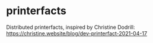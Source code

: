 # printerfacts
Distributed printerfacts, inspired by Christine Dodrill: https://christine.website/blog/dev-printerfact-2021-04-17
